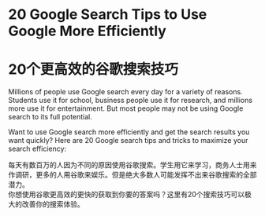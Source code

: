 20 Google Search Tips to Use Google More Efficiently
===
20个更高效的谷歌搜索技巧
===
Millions of people use Google search every day for a variety of reasons. Students use it for school, business people use it for research, and millions more use it for entertainment. But most people may not be using Google search to its full potential.<br>

Want to use Google search more efficiently and get the search results you want quickly? Here are 20 Google search tips and tricks to maximize your search efficiency:<br>

每天有数百万的人因为不同的原因使用谷歌搜索。学生用它来学习，商务人士用来作调研，更多的人用谷歌来娱乐。但是绝大多数人可能发挥不出来谷歌搜索的全部潜力。<br>
你想使用谷歌更高效的更快的获取到你要的答案吗？这里有20个搜索技巧可以极大的改善你的搜索体验。
